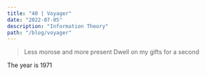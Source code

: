 ```yaml
---
title: "40 | Voyager"
date: "2022-07-05"
description: "Information Theory"
path: "/blog/voyager"
---
```


> Less morose and more present
> Dwell on my gifts for a second

The year is 1971